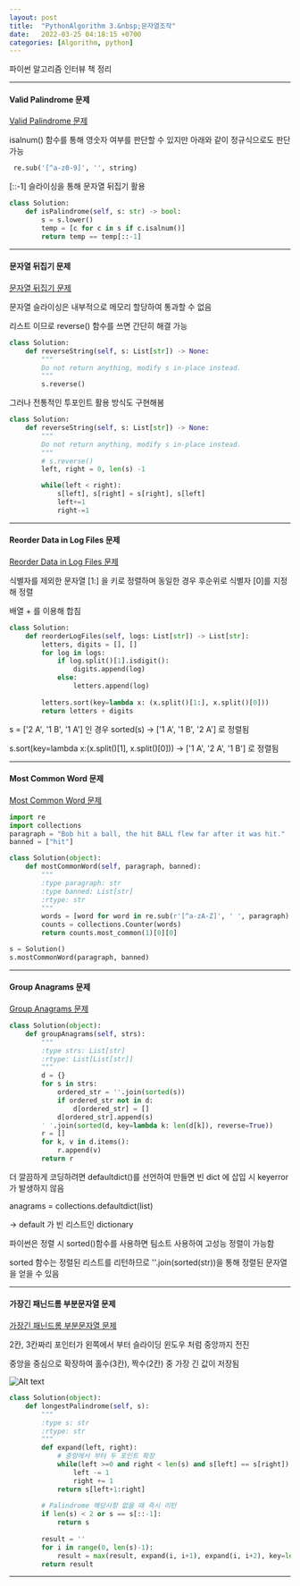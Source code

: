 ```yaml
---
layout: post
title:  "PythonAlgorithm 3.&nbsp;문자열조작"
date:   2022-03-25 04:18:15 +0700
categories: [Algorithm, python]
---
```


파이썬 알고리즘 인터뷰 책 정리

---

#### Valid Palindrome 문제

[Valid Palindrome 문제](https://leetcode.com/problems/valid-palindrome/)

isalnum() 함수를 통해 영숫자 여부를 판단할 수 있지만 아래와 같이 정규식으로도 판단 가능

``` python
 re.sub('[^a-z0-9]', '', string)
```

[::-1] 슬라이싱을 통해 문자열 뒤집기 활용

``` python
class Solution:
    def isPalindrome(self, s: str) -> bool:
        s = s.lower()
        temp = [c for c in s if c.isalnum()]
        return temp == temp[::-1]
```

---

#### 문자열 뒤집기 문제

[문자열 뒤집기 문제](https://leetcode.com/problems/reverse-string/)

문자열 슬라이싱은 내부적으로 메모리 할당하여 통과할 수 없음

리스트 이므로 reverse() 함수를 쓰면 간단히 해결 가능

``` python
class Solution:
    def reverseString(self, s: List[str]) -> None:
        """
        Do not return anything, modify s in-place instead.
        """
        s.reverse()
```

그러나 전통적인 투포인트 활용 방식도 구현해봄

``` python
class Solution:
    def reverseString(self, s: List[str]) -> None:
        """
        Do not return anything, modify s in-place instead.
        """
        # s.reverse()
        left, right = 0, len(s) -1

        while(left < right):
            s[left], s[right] = s[right], s[left]
            left+=1
            right-=1
```

---

#### Reorder Data in Log Files 문제

[Reorder Data in Log Files 문제](https://leetcode.com/problems/reorder-data-in-log-files/)

식별자를 제외한 문자열 [1:] 을 키로 정렬하며 동일한 경우 후순위로 식별자 [0]를 지정해 정렬

배열 + 를 이용해 합침

``` python
class Solution:
    def reorderLogFiles(self, logs: List[str]) -> List[str]:
        letters, digits = [], []
        for log in logs:
            if log.split()[1].isdigit():
                digits.append(log)
            else:
                letters.append(log)
        
        letters.sort(key=lambda x: (x.split()[1:], x.split()[0]))
        return letters + digits
```

s = ['2 A', '1 B', '1 A'] 인 경우
sorted(s)
-> ['1 A', '1 B', '2 A'] 로 정렬됨

s.sort(key=lambda x:(x.split()[1], x.split()[0]))
-> ['1 A', '2 A', '1 B'] 로 정렬됨

---

#### Most Common Word 문제

[Most Common Word 문제](https://leetcode.com/problems/most-common-word/)

``` python
import re
import collections
paragraph = "Bob hit a ball, the hit BALL flew far after it was hit."
banned = ["hit"]

class Solution(object):
    def mostCommonWord(self, paragraph, banned):
        """
        :type paragraph: str
        :type banned: List[str]
        :rtype: str
        """
        words = [word for word in re.sub(r'[^a-zA-Z]', ' ', paragraph).lower().split() if word not in banned]
        counts = collections.Counter(words)
        return counts.most_common(1)[0][0]

s = Solution()
s.mostCommonWord(paragraph, banned)
```

---

#### Group Anagrams 문제

[Group Anagrams 문제](https://leetcode.com/problems/group-anagrams/)

``` python
class Solution(object):
    def groupAnagrams(self, strs):
        """
        :type strs: List[str]
        :rtype: List[List[str]]
        """
        d = {}
        for s in strs:
            ordered_str = ''.join(sorted(s))    
            if ordered_str not in d:
                d[ordered_str] = []
            d[ordered_str].append(s)
        ' '.join(sorted(d, key=lambda k: len(d[k]), reverse=True))
        r = []
        for k, v in d.items():
            r.append(v)
        return r
```

더 깔끔하게 코딩하려면 defaultdict()를 선언하여 만들면 빈 dict 에 삽입 시 keyerror 가 발생하지 않음

anagrams = collections.defaultdict(list)

-> default 가 빈 리스트인 dictionary

파이썬은 정렬 시 sorted()함수를 사용하면 팀소트 사용하여 고성능 정렬이 가능함

sorted 함수는 정렬된 리스트를 리턴하므로 ''.join(sorted(str))을 통해 정렬된 문자열을 얻을 수 있음

---

#### 가장긴 패닌드롬 부분문자열 문제

[가장긴 패닌드롬 부분문자열 문제](https://leetcode.com/problems/longest-palindromic-substring/)

2칸, 3칸짜리 포인터가 왼쪽에서 부터 슬라이딩 윈도우 처럼 중앙까지 전진

중앙을 중심으로 확장하여 홀수(3칸), 짝수(2칸) 중 가장 긴 값이 저장됨

![Alt text](http://leesangwon0114.github.io/static/img/Algorithm/python/3.1.PNG)


``` python
class Solution(object):
    def longestPalindrome(self, s):
        """
        :type s: str
        :rtype: str
        """
        def expand(left, right):
            # 중앙에서 부터 두 포인트 확장
            while(left >=0 and right < len(s) and s[left] == s[right]):
                left -= 1
                right += 1
            return s[left+1:right]
        
        # Palindrome 해당사항 없을 때 즉시 리턴
        if len(s) < 2 or s == s[::-1]:
            return s
        
        result = ''
        for i in range(0, len(s)-1):
            result = max(result, expand(i, i+1), expand(i, i+2), key=len)
        return result
```

---